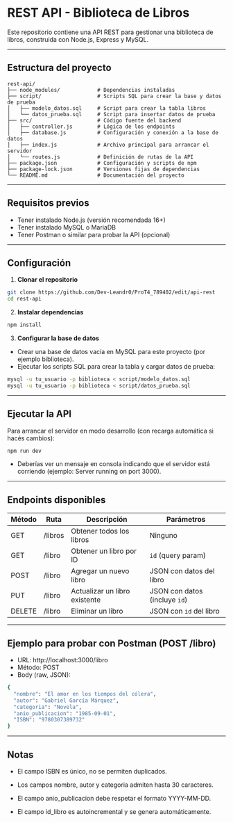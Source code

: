 # REST API - Biblioteca de Libros

Este repositorio contiene una API REST para gestionar una biblioteca de libros, construida con Node.js, Express y MySQL.

---

## Estructura del proyecto

```plaintext
rest-api/
├── node_modules/            # Dependencias instaladas
├── script/                  # Scripts SQL para crear la base y datos de prueba
│   ├── modelo_datos.sql     # Script para crear la tabla libros
│   └── datos_prueba.sql     # Script para insertar datos de prueba
├── src/                     # Código fuente del backend
│   ├── controller.js        # Lógica de los endpoints
│   ├── database.js          # Configuración y conexión a la base de datos
│   ├── index.js             # Archivo principal para arrancar el servidor
│   └── routes.js            # Definición de rutas de la API
├── package.json             # Configuración y scripts de npm
├── package-lock.json        # Versiones fijas de dependencias
└── README.md                # Documentación del proyecto
```

---

## Requisitos previos

- Tener instalado Node.js (versión recomendada 16+)
- Tener instalado MySQL o MariaDB
- Tener Postman o similar para probar la API (opcional)

---

## Configuración

1. **Clonar el repositorio**

```bash
git clone https://github.com/Dev-Leandr0/ProT4_789402/edit/api-rest
cd rest-api
```

2. **Instalar dependencias**
```bash
npm install
```

3. **Configurar la base de datos**

- Crear una base de datos vacía en MySQL para este proyecto (por ejemplo biblioteca).
- Ejecutar los scripts SQL para crear la tabla y cargar datos de prueba:

```bash
mysql -u tu_usuario -p biblioteca < script/modelo_datos.sql
mysql -u tu_usuario -p biblioteca < script/datos_prueba.sql
```

---

## Ejecutar la API

Para arrancar el servidor en modo desarrollo (con recarga automática si hacés cambios):

```bash
npm run dev
```
- Deberías ver un mensaje en consola indicando que el servidor está corriendo (ejemplo: Server running on port 3000).

---

## Endpoints disponibles

| Método | Ruta    | Descripción                   | Parámetros                    |
| ------ | ------- | ----------------------------- | ----------------------------- |
| GET    | /libros | Obtener todos los libros      | Ninguno                       |
| GET    | /libro  | Obtener un libro por ID       | `id` (query param)            |
| POST   | /libro  | Agregar un nuevo libro        | JSON con datos del libro      |
| PUT    | /libro  | Actualizar un libro existente | JSON con datos (incluye `id`) |
| DELETE | /libro  | Eliminar un libro             | JSON con `id` del libro       |

---

## Ejemplo para probar con Postman (POST /libro)
- URL: http://localhost:3000/libro
- Método: POST
- Body (raw, JSON):

```bash
{
  "nombre": "El amor en los tiempos del cólera",
  "autor": "Gabriel García Márquez",
  "categoria": "Novela",
  "anio_publicacion": "1985-09-01",
  "ISBN": "9780307389732"
}
```
---

## Notas

- El campo ISBN es único, no se permiten duplicados.

- Los campos nombre, autor y categoria admiten hasta 30 caracteres.

- El campo anio_publicacion debe respetar el formato YYYY-MM-DD.

- El campo id_libro es autoincremental y se genera automáticamente.
